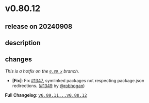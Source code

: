 # v0.80.12

## release on 20240908

## description

## changes

<em>This is a hotfix on the <a href="https://github.com/facebook/metro/tree/0.80.x"><code>0.80.x</code></a> branch.</em>

* <strong>[Fix]</strong>: Fix <a class="issue-link js-issue-link" data-error-text="Failed to load title" data-id="2510331892" data-permission-text="Title is private" data-url="https://github.com/facebook/metro/issues/1347" data-hovercard-type="issue" data-hovercard-url="/facebook/metro/issues/1347/hovercard" href="https://github.com/facebook/metro/issues/1347">#1347</a>, symlinked packages not respecting package.json redirections. (<a class="issue-link js-issue-link" data-error-text="Failed to load title" data-id="2511969274" data-permission-text="Title is private" data-url="https://github.com/facebook/metro/issues/1349" data-hovercard-type="pull_request" data-hovercard-url="/facebook/metro/pull/1349/hovercard" href="https://github.com/facebook/metro/pull/1349">#1349</a> by <a class="user-mention notranslate" data-hovercard-type="user" data-hovercard-url="/users/robhogan/hovercard" data-octo-click="hovercard-link-click" data-octo-dimensions="link_type:self" href="https://github.com/robhogan">@robhogan</a>)

<strong>Full Changelog</strong>: <a class="commit-link" href="https://github.com/facebook/metro/compare/v0.80.11...v0.80.12"><tt>v0.80.11...v0.80.12</tt></a>

